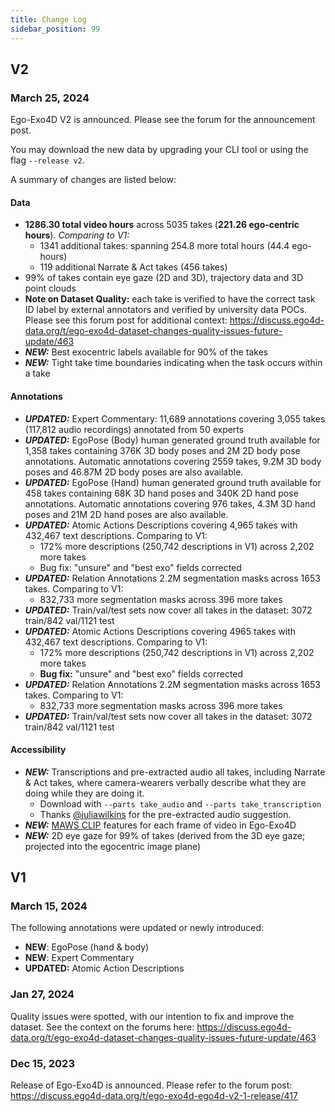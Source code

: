 ```yaml
---
title: Change Log
sidebar_position: 99
---
```


## V2

### March 25, 2024

Ego-Exo4D V2 is announced. Please see the forum for the announcement post.

You may download the new data by upgrading your CLI tool or using the flag `--release v2`.

A summary of changes are listed below:

#### Data
- **1286.30 total video hours** across 5035 takes (**221.26 ego-centric hours**). *Comparing to V1:*
    - 1341 additional takes: spanning 254.8 more total hours (44.4 ego-hours)
    - 119 additional Narrate & Act takes (456 takes)
- 99% of takes contain eye gaze (2D and 3D), trajectory data and 3D point clouds
- **Note on Dataset Quality:** each take is verified to have the correct task ID label by external annotators and verified by university data POCs. Please see this forum post for additional context: https://discuss.ego4d-data.org/t/ego-exo4d-dataset-changes-quality-issues-future-update/463
- ***NEW:*** Best exocentric labels available for 90% of the takes
- ***NEW:*** Tight take time boundaries indicating when the task occurs within a take

#### Annotations
- ***UPDATED:*** Expert Commentary: 11,689 annotations covering 3,055 takes (117,812 audio recordings) annotated from 50 experts
- ***UPDATED:*** EgoPose (Body) human generated ground truth available for 1,358 takes containing 376K 3D body poses and 2M 2D body pose annotations. Automatic annotations covering 2559 takes, 9.2M 3D body poses and 46.87M 2D body poses are also available.
- ***UPDATED:*** EgoPose (Hand) human generated ground truth available for 458 takes containing 68K 3D hand poses and 340K 2D hand pose annotations. Automatic annotations covering 976 takes, 4.3M 3D hand poses and 21M 2D hand poses are also available.
- ***UPDATED:*** Atomic Actions Descriptions covering 4,965 takes with 432,467 text descriptions. Comparing to V1:
    - 172% more descriptions (250,742 descriptions in V1) across 2,202 more takes
    - Bug fix: "unsure" and "best exo" fields corrected
- ***UPDATED:*** Relation Annotations 2.2M segmentation masks across 1653 takes. Comparing to V1:
    - 832,733 more segmentation masks across 396 more takes
- ***UPDATED:*** Train/val/test sets now cover all takes in the dataset: 3072 train/842 val/1121 test
- ***UPDATED:*** Atomic Actions Descriptions covering 4965 takes with 432,467 text descriptions. Comparing to V1:
    - 172% more descriptions (250,742 descriptions in V1) across 2,202 more takes
    - **Bug fix:** "unsure" and "best exo" fields corrected
- ***UPDATED:*** Relation Annotations 2.2M segmentation masks across 1653 takes. Comparing to V1:
    - 832,733 more segmentation masks across 396 more takes
- ***UPDATED:*** Train/val/test sets now cover all takes in the dataset: 3072 train/842 val/1121 test

#### Accessibility
- ***NEW:*** Transcriptions and pre-extracted audio all takes, including Narrate & Act takes, where camera-wearers verbally describe what they are doing while they are doing it. 
    - Download with `--parts take_audio` and `--parts take_transcription`
    - Thanks [@juliawilkins](https://github.com/facebookresearch/Ego4d/issues/288) for the pre-extracted audio suggestion.
- ***NEW:*** [MAWS CLIP](https://github.com/facebookresearch/Ego4d/pull/301) features for each frame of video in Ego-Exo4D
- ***NEW:*** 2D eye gaze for 99% of takes (derived from the 3D eye gaze; projected into the egocentric image plane)


## V1
### March 15, 2024

The following annotations were updated or newly introduced:
- **NEW**: EgoPose (hand & body)
- **NEW**: Expert Commentary
- **UPDATED:** Atomic Action Descriptions

### Jan 27, 2024

Quality issues were spotted, with our intention to fix and improve the dataset. See the context on the forums here: https://discuss.ego4d-data.org/t/ego-exo4d-dataset-changes-quality-issues-future-update/463

### Dec 15, 2023

Release of Ego-Exo4D is announced. Please refer to the forum post: https://discuss.ego4d-data.org/t/ego-exo4d-ego4d-v2-1-release/417
